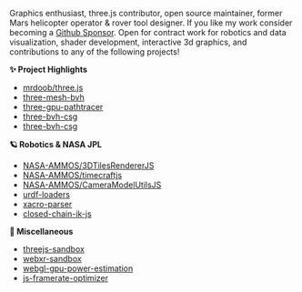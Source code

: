 Graphics enthusiast, three.js contributor, open source maintainer, former Mars helicopter operator & rover tool designer. If you like my work consider becoming a [Github Sponsor](https://github.com/sponsors/gkjohnson). Open for contract work for robotics and data visualization, shader development, interactive 3d graphics, and contributions to any of the following projects!

**✨ Project Highlights**

- [mrdoob/three.js](https://github.com/mrdoob/three.js)
- [three-mesh-bvh](https://github.com/gkjohnson/three-mesh-bvh)
- [three-gpu-pathtracer](https://github.com/gkjohnson/three-gpu-pathtracer)
- [three-bvh-csg](https://github.com/gkjohnson/three-bvh-csg)
- [three-bvh-csg](https://github.com/gkjohnson/three-bvh-csg)

**🪐 Robotics & NASA JPL**
- [NASA-AMMOS/3DTilesRendererJS](https://github.com/NASA-AMMOS/3DTilesRendererJS)
- [NASA-AMMOS/timecraftjs](https://github.com/NASA-AMMOS/timecraftjs)
- [NASA-AMMOS/CameraModelUtilsJS](https://github.com/NASA-AMMOS/CameraModelUtilsJS)
- [urdf-loaders](https://github.com/gkjohnson/urdf-loaders)
- [xacro-parser](https://github.com/gkjohnson/xacro-parser)
- [closed-chain-ik-js](https://github.com/gkjohnson/closed-chain-ik-js)

**🌱 Miscellaneous**
- [threejs-sandbox](https://github.com/gkjohnson/threejs-sandbox)
- [webxr-sandbox](https://github.com/gkjohnson/webxr-sandbox)
- [webgl-gpu-power-estimation](https://github.com/gkjohnson/webgl-gpu-power-estimation)
- [js-framerate-optimizer](https://github.com/gkjohnson/js-framerate-optimizer)

<!--
**gkjohnson/gkjohnson** is a ✨ _special_ ✨ repository because its `README.md` (this file) appears on your GitHub profile.

Here are some ideas to get you started:

- 🔭 I’m currently working on ...
- 🌱 I’m currently learning ...
- 👯 I’m looking to collaborate on ...
- 🤔 I’m looking for help with ...
- 💬 Ask me about ...
- 📫 How to reach me: ...
- 😄 Pronouns: ...
- ⚡ Fun fact: ...
-->
